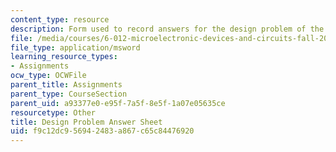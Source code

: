 ```yaml
---
content_type: resource
description: Form used to record answers for the design problem of the course.
file: /media/courses/6-012-microelectronic-devices-and-circuits-fall-2009/f9c12dc956942483a867c65c84476920_design_sheet.xls
file_type: application/msword
learning_resource_types:
- Assignments
ocw_type: OCWFile
parent_title: Assignments
parent_type: CourseSection
parent_uid: a93377e0-e95f-7a5f-8e5f-1a07e05635ce
resourcetype: Other
title: Design Problem Answer Sheet
uid: f9c12dc9-5694-2483-a867-c65c84476920
---
```


